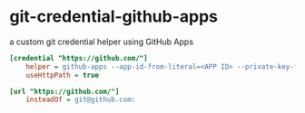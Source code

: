 # git-credential-github-apps

a custom git credential helper using GitHub Apps

```ini
[credential "https://github.com/"]
	helper = github-apps --app-id-from-literal=<APP ID> --private-key-from-file=<PRIVATE KEY>
	useHttpPath = true

[url "https://github.com/"]
	insteadOf = git@github.com:
```
